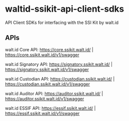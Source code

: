 # waltid-ssikit-api-client-sdks
API Client SDKs for interfacing with the SSI Kit by walt.id

## APIs

walt.id Core API: https://core.ssikit.walt.id/ | https://core.ssikit.walt.id/v1/swagger

walt.id Signatory API: https://signatory.ssikit.walt.id/ | https://signatory.ssikit.walt.id/v1/swagger

walt.id Custodian API: https://custodian.ssikit.walt.id/ | https://custodian.ssikit.walt.id/v1/swagger

walt.id Auditor API: https://auditor.ssikit.walt.id/ | https://auditor.ssikit.walt.id/v1/swagger

walt.id ESSIF API: https://essif.ssikit.walt.id/ | https://essif.ssikit.walt.id/v1/swagger
